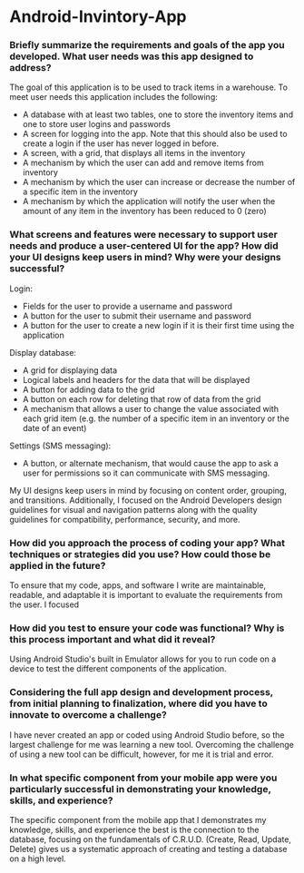 # Android-Invintory-App

### Briefly summarize the requirements and goals of the app you developed. What user needs was this app designed to address?
The goal of this application is to be used to track items in a warehouse. To meet user needs this application includes the following:

- A database with at least two tables, one to store the inventory items and one to store user logins and passwords
- A screen for logging into the app. Note that this should also be used to create a login if the user has never logged in before.
- A screen, with a grid, that displays all items in the inventory
- A mechanism by which the user can add and remove items from inventory
- A mechanism by which the user can increase or decrease the number of a specific item in the inventory
- A mechanism by which the application will notify the user when the amount of any item in the inventory has been reduced to 0 (zero)

### What screens and features were necessary to support user needs and produce a user-centered UI for the app? How did your UI designs keep users in mind? Why were your designs successful?
Login:
- Fields for the user to provide a username and password
- A button for the user to submit their username and password
- A button for the user to create a new login if it is their first time using the application


Display database:
- A grid for displaying data
- Logical labels and headers for the data that will be displayed
- A button for adding data to the grid
- A button on each row for deleting that row of data from the grid
- A mechanism that allows a user to change the value associated with each grid item (e.g. the number of a specific item in an inventory or the date of an event)

Settings (SMS messaging):
- A button, or alternate mechanism, that would cause the app to ask a user for permissions so it can communicate with SMS messaging. 

My UI designs keep users in mind by focusing on content order, grouping, and transitions. Additionally, I focused on the Android Developers design guidelines for visual and navigation patterns along with the quality guidelines for compatibility, performance, security, and more.

### How did you approach the process of coding your app? What techniques or strategies did you use? How could those be applied in the future?
To ensure that my code, apps, and software I write are maintainable, readable, and adaptable it is important to evaluate the requirements from the user. I focused

### How did you test to ensure your code was functional? Why is this process important and what did it reveal?
Using Android Studio's built in Emulator allows for you to run code on a device to test the different components of the application.

### Considering the full app design and development process, from initial planning to finalization, where did you have to innovate to overcome a challenge?
I have never created an app or coded using Android Studio before, so the largest challenge for me was learning a new tool. Overcoming the challenge of using a new tool can be difficult, however, for me it is trial and error.

### In what specific component from your mobile app were you particularly successful in demonstrating your knowledge, skills, and experience?
The specific component from the mobile app that I demonstrates my knowledge, skills, and experience the best is the connection to the database, focusing on the fundamentals of C.R.U.D. (Create, Read, Update, Delete) gives us a systematic approach of creating and testing a database on a high level.


